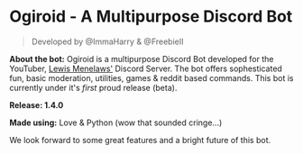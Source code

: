 # Ogiroid - A Multipurpose Discord Bot
> Developed by @ImmaHarry & @FreebieII

**About the bot:**
Ogiroid is a multipurpose Discord Bot developed for the YouTuber, [Lewis Menelaws'](https://www.youtube.com/c/CodingwithLewis) Discord Server. The bot offers sophesticated fun, basic moderation, utilities, games & reddit based commands. This bot is currently under it's *first* proud release (beta).

__**Release: 1.4.0**__

**Made using:** Love & Python (wow that sounded cringe...)

We look forward to some great features and a bright future of this bot.
